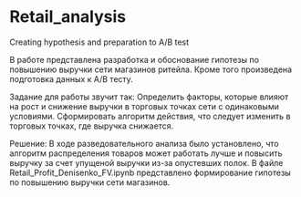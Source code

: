 # Retail_analysis
Creating hypothesis and preparation to A/B test

В работе представлена разработка и обоснование гипотезы по повышению выручки сети магазинов ритейла. Кроме того произведена подготовка данных к А/В тесту.

Задание для работы звучит так:
Определить факторы, которые влияют на рост и снижение выручки в торговых точках сети с одинаковыми условиями. Сформировать алгоритм действия, что следует изменить в торговых точках, где выручка снижается.


Решение: 
В ходе разведовательного анализа было установлено, что алгоритм распределения товаров может работать лучше и повысить выручку за счет упущеной выручки из-за опустевших полок.
В файле Retail_Profit_Denisenko_FV.ipynb представлено формирование гипотезы по повышению выручки сети магазинов.
